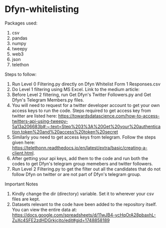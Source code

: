 # Dfyn-whitelisting

Packages used:
1) csv
2) pandas
3) numpy
4) tweepy
5) web3
6) json
7) telethon


Steps to follow:
1) Run Level 0 Filtering.py directly on Dfyn Whitelist Form 1 Responses.csv
2) Do Level 1 filtering using MS Excel. Link to the medium article: 
3) Before Level 2 filtering, run Get Dfyn's Twitter Followers.py and Get Dfyn's Telegram Members.py files.
4) You will need to request for a twitter developer account to get your own access keys to run the code. Steps required to get access key from twitter are listed here:
https://towardsdatascience.com/how-to-access-twitters-api-using-tweepy-5a13a206683b#:~:text=Step%203%3A%20Get%20your%20authentication,token%20and%20access%20token%20secret
5) Similarly you need to get access keys from telegram. Follow the steps given here: https://telethonn.readthedocs.io/en/latest/extra/basic/creating-a-client.html.
6) After getting your api keys, add them to the code and run both the codes to get Dfyn's telegram group memebers and twitter followers.
7) Run Level 2 Filtering.py to get the filter out all the candidates that do not follow Dfyn on twitter or are not part of Dfyn's telegram group.

Important Notes
1) Kindly change the dir (directory) variable. Set it to wherever your csv files are kept.
2) Datasets relevant to the code have been added to the repository itself. You can view the entire data at:
https://docs.google.com/spreadsheets/d/11wJB4-ycHqOrA28pbaxhL-ZuXc4SFE2zdHDGrkjcjto/edit#gid=1748858189
